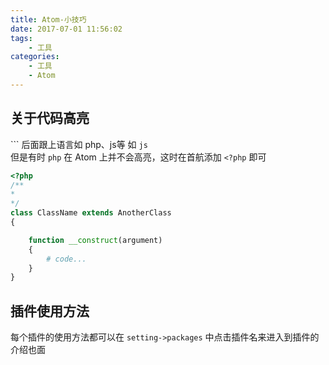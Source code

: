 ```yaml
---
title: Atom-小技巧
date: 2017-07-01 11:56:02
tags:
    - 工具  
categories:   
    - 工具  
    - Atom  
---
```

## 关于代码高亮  
\`\`\` 后面跟上语言如 php、js等  如 `js`  
但是有时 `php` 在 Atom 上并不会高亮，这时在首航添加 `<?php` 即可  
```php
<?php
/**
*
*/
class ClassName extends AnotherClass
{

	function __construct(argument)
	{
		# code...
	}
}
```

## 插件使用方法  
每个插件的使用方法都可以在 `setting->packages` 中点击插件名来进入到插件的介绍也面  

<!--more-->
